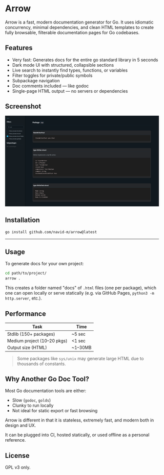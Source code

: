 # Arrow

Arrow is a fast, modern documentation generator for Go.
It uses idiomatic concurrency, minimal dependencies, and clean HTML templates to create fully browsable, filterable documentation pages for Go codebases.

## Features

-  Very fast: Generates docs for the entire go standard library in 5 seconds
-  Dark mode UI with structured, collapsible sections
-  Live search to instantly find types, functions, or variables
-  Filter toggles for private/public symbols
-  Subpackage navigation
-  Doc comments included — like godoc
-  Single-page HTML output — no servers or dependencies

## Screenshot

![arrow example screenshot](assets/example.png)

## Installation

```bash
go install github.com/navid-m/arrow@latest
```

---

## Usage

To generate docs for your own project:

```bash
cd path/to/project/
arrow .
```

This creates a folder named "docs" of `.html` files (one per package), which one can open locally or serve statically (e.g. via GitHub Pages, `python3 -m http.server`, etc.).

## Performance

| Task                        | Time     |
| --------------------------- | -------- |
| Stdlib (150+ packages)      | \~5 sec  |
| Medium project (10–20 pkgs) | <1 sec   |
| Output size (HTML)          | \~1–30MB |

> Some packages like `sys/unix` may generate large HTML due to thousands of constants.

## Why Another Go Doc Tool?

Most Go documentation tools are either:

-  Slow (`godoc`, `golds`)
-  Clunky to run locally
-  Not ideal for static export or fast browsing

Arrow is different in that it is stateless, extremely fast, and modern both in design and UX.

It can be plugged into CI, hosted statically, or used offline as a personal reference.

## License

GPL v3 only.
